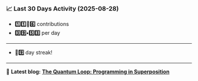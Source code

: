 <!--START_STATS-->
### 📈 Last 30 Days Activity (2025-08-28)  
- **1️⃣1️⃣🎱6️⃣** contributions  
- **3️⃣9️⃣•5️⃣3️⃣** per day
---
- **🎱9️⃣** day streak!
---
📝 **Latest blog:** [**The Quantum Loop: Programming in Superposition**](https://andriak.com/blog/quantum-loop)
<!--END_STATS-->
